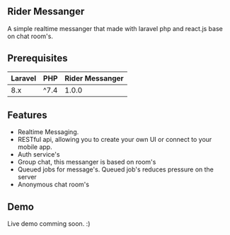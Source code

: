## Rider Messanger
A simple realtime messanger that made with laravel php and react.js base on chat room's.

## Prerequisites
| Laravel  | PHP | Rider Messanger
| ------------- | ------------- | ------------- |
| 8.x  | ^7.4  | 1.0.0 |

## Features
- Realtime Messaging.
- RESTful api, allowing you to create your own UI or connect to your mobile app.
- Auth service's
- Group chat, this messanger is based on room's
- Queued jobs for message's. Queued job's reduces pressure on the server
- Anonymous chat room's


## Demo
Live demo comming soon. :)
